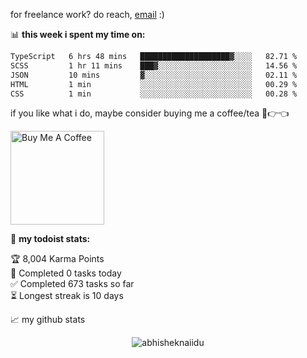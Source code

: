 for freelance work? do reach, [email](mailto:abhishknads.work@gmail.com) :)

📊 **this week i spent my time on:**
<!--START_SECTION:waka-->

```txt
TypeScript   6 hrs 48 mins   ████████████████████▓░░░░   82.71 %
SCSS         1 hr 11 mins    ███▓░░░░░░░░░░░░░░░░░░░░░   14.56 %
JSON         10 mins         ▓░░░░░░░░░░░░░░░░░░░░░░░░   02.11 %
HTML         1 min           ░░░░░░░░░░░░░░░░░░░░░░░░░   00.29 %
CSS          1 min           ░░░░░░░░░░░░░░░░░░░░░░░░░   00.28 %
```

<!--END_SECTION:waka-->

if you like what i do, maybe consider buying me a coffee/tea 🥺👉👈

<a href="https://www.buymeacoffee.com/abhisheknaiidu" target="_blank"><img src="https://cdn.buymeacoffee.com/buttons/v2/default-red.png" alt="Buy Me A Coffee" width="150" ></a>

🚧 **my todoist stats:**
<!-- TODO-IST:START -->
🏆  8,004 Karma Points           
🌸  Completed 0 tasks today           
✅  Completed 673 tasks so far           
⏳  Longest streak is 10 days
<!-- TODO-IST:END -->


📈 my github stats

<p align="center"> <img src="https://github-readme-stats.vercel.app/api?username=abhisheknaiidu&show_icons=true&theme=gotham" alt="abhisheknaiidu" />




